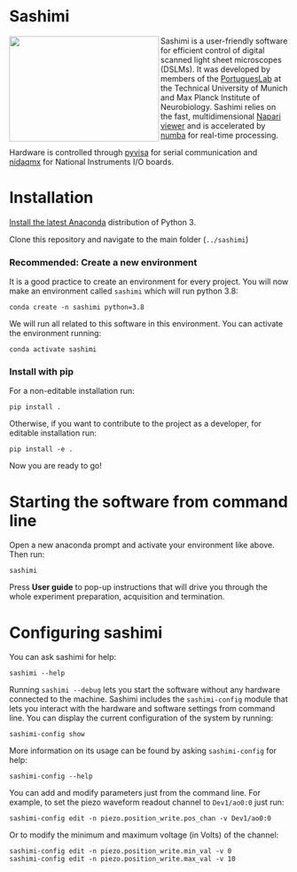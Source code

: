 # Sashimi

<a href="url"><img 
src="https://github.com/portugueslab/sashimi/blob/master/sashimi/icons/main_icon.png" 
align="left" 
height="190" 
width="270"></a>


Sashimi is a user-friendly software for efficient control of digital scanned light sheet microscopes (DSLMs).
It was developed by members of the [PortuguesLab](http://www.portugueslab.com/)
 at the Technical University of Munich and Max Planck Institute of Neurobiology. Sashimi relies on the fast, multidimensional
 [Napari viewer](https://github.com/napari/napari) and is accelerated by [numba](https://github.com/numba/numba) for real-time processing.

 
Hardware is controlled through [pyvisa](https://github.com/pyvisa/pyvisa) for serial communication and 
 [nidaqmx](https://github.com/ni/nidaqmx-python/) for National Instruments I/O boards.
 

 
# Installation

[Install the latest Anaconda](https://www.anaconda.com/) distribution of Python 3.

Clone this repository and navigate to the main folder (`../sashimi`)

### Recommended: Create a new environment

It is a good practice to create an environment for every project. You will now make an environment called `sashimi` which will run python 3.8:

    conda create -n sashimi python=3.8

We will run all related to this software in this environment. You can activate the environment running:

    conda activate sashimi
    
### Install with pip

For a non-editable installation run:

    pip install .

Otherwise, if you want to contribute to the project as a developer, for editable installation run:

    pip install -e .

Now you are ready to go!

# Starting the software from command line

Open a new anaconda prompt and activate your environment like above. Then run:

    sashimi
    
Press __User guide__ to pop-up instructions that will drive you through the whole experiment preparation, acquisition and termination.

# Configuring sashimi

You can ask sashimi for help:
   
    sashimi --help
    
Running `sashimi --debug` lets you start the software without any hardware connected to the machine. Sashimi includes the
`sashimi-config` module that lets you interact with the hardware and software settings from command line. You can display the
 current configuration of the system by running:
 
    sashimi-config show
 
More information on its usage can be found by asking `sashimi-config` for help:

    sashimi-config --help
   
You can add and modify parameters just from the command line. For example, to set the piezo waveform readout channel to `Dev1/ao0:0` just run:

    sashimi-config edit -n piezo.position_write.pos_chan -v Dev1/ao0:0
    
Or to modify the minimum and maximum voltage (in Volts) of the channel:
    
    sashimi-config edit -n piezo.position_write.min_val -v 0
    sashimi-config edit -n piezo.position_write.max_val -v 10
